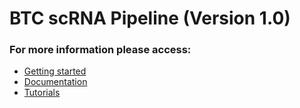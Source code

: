 # BTC scRNA Pipeline (Version 1.0)

###  For more information please access:

* [Getting started](https://break-through-cancer.github.io/btc-scrna-training/#getting-started)
* [Documentation](https://break-through-cancer.github.io/btc-scrna-training/command-line-interface/#command-line-interface) 
* [Tutorials](https://break-through-cancer.github.io/btc-scrna-training/quality-control/) 
